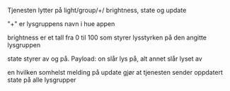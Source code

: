 Tjenesten lytter på light/group/+/ brightness, state og update

"+" er lysgruppens navn i hue appen

brightness er et tall fra 0 til 100 som styrer lysstyrken på den angitte lysgruppen

state styrer av og på. Payload: on slår lys på, alt annet slår lyset av

en hvilken somhelst melding på update gjør at tjenesten sender oppdatert state på alle lysgrupper

